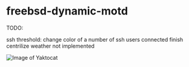 # freebsd-dynamic-motd

TODO:

ssh threshold: change color of a number of ssh users connected
finish centrilize
weather not implemented



![Image of Yaktocat](https://github.com/rooty0/freebsd-dynamic-motd/blob/master/example.png)
